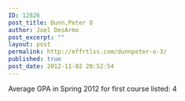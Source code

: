 ```yaml
---
ID: 12826
post_title: Dunn,Peter O
author: Joel DesArmo
post_excerpt: ""
layout: post
permalink: http://effrtlss.com/dunnpeter-o-3/
published: true
post_date: 2012-11-02 20:52:54
---
```

<p>Average GPA in Spring 2012 for first course listed: 4</p>